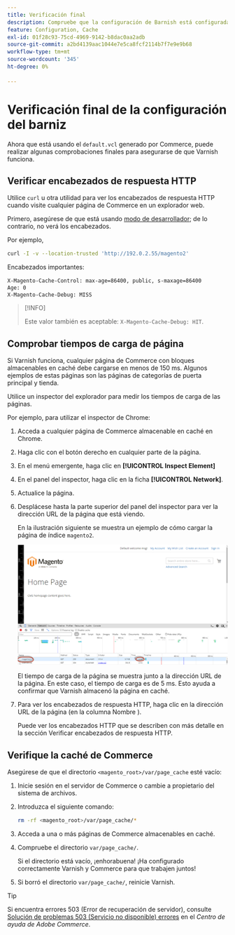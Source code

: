 ```yaml
---
title: Verificación final
description: Compruebe que la configuración de Barnish está configurada correctamente para funcionar con la aplicación de Adobe Commerce.
feature: Configuration, Cache
exl-id: 01f28c93-75cd-4969-9142-b8dac0aa2adb
source-git-commit: a2bd4139aac1044e7e5ca8fcf2114b7f7e9e9b68
workflow-type: tm+mt
source-wordcount: '345'
ht-degree: 0%

---
```


# Verificación final de la configuración del barniz

Ahora que está usando el `default.vcl` generado por Commerce, puede realizar algunas comprobaciones finales para asegurarse de que Varnish funciona.

## Verificar encabezados de respuesta HTTP

Utilice `curl` u otra utilidad para ver los encabezados de respuesta HTTP cuando visite cualquier página de Commerce en un explorador web.

Primero, asegúrese de que está usando [modo de desarrollador](../cli/set-mode.md#change-to-developer-mode); de lo contrario, no verá los encabezados.

Por ejemplo,

```bash
curl -I -v --location-trusted 'http://192.0.2.55/magento2'
```

Encabezados importantes:

```terminal
X-Magento-Cache-Control: max-age=86400, public, s-maxage=86400
Age: 0
X-Magento-Cache-Debug: MISS
```

>[!INFO]
>
>Este valor también es aceptable: `X-Magento-Cache-Debug: HIT`.

## Comprobar tiempos de carga de página

Si Varnish funciona, cualquier página de Commerce con bloques almacenables en caché debe cargarse en menos de 150 ms. Algunos ejemplos de estas páginas son las páginas de categorías de puerta principal y tienda.

Utilice un inspector del explorador para medir los tiempos de carga de las páginas.

Por ejemplo, para utilizar el inspector de Chrome:

1. Acceda a cualquier página de Commerce almacenable en caché en Chrome.
1. Haga clic con el botón derecho en cualquier parte de la página.
1. En el menú emergente, haga clic en **[!UICONTROL Inspect Element]**
1. En el panel del inspector, haga clic en la ficha **[!UICONTROL Network]**.
1. Actualice la página.
1. Desplácese hasta la parte superior del panel del inspector para ver la dirección URL de la página que está viendo.

   En la ilustración siguiente se muestra un ejemplo de cómo cargar la página de índice `magento2`.

   ![Haga clic en la página que está viendo](../../assets/configuration/varnish-inspector.png)

   El tiempo de carga de la página se muestra junto a la dirección URL de la página. En este caso, el tiempo de carga es de 5 ms. Esto ayuda a confirmar que Varnish almacenó la página en caché.

1. Para ver los encabezados de respuesta HTTP, haga clic en la dirección URL de la página (en la columna Nombre ).

   Puede ver los encabezados HTTP que se describen con más detalle en la sección Verificar encabezados de respuesta HTTP.

## Verifique la caché de Commerce

Asegúrese de que el directorio `<magento_root>/var/page_cache` esté vacío:

1. Inicie sesión en el servidor de Commerce o cambie a propietario del sistema de archivos.
1. Introduzca el siguiente comando:

   ```bash
   rm -rf <magento_root>/var/page_cache/*
   ```

1. Acceda a una o más páginas de Commerce almacenables en caché.
1. Compruebe el directorio `var/page_cache/`.

   Si el directorio está vacío, ¡enhorabuena! ¡Ha configurado correctamente Varnish y Commerce para que trabajen juntos!

1. Si borró el directorio `var/page_cache/`, reinicie Varnish.

>[!TIP]
>
>Si encuentra errores 503 (Error de recuperación de servidor), consulte [Solución de problemas 503 (Servicio no disponible) errores](https://experienceleague.adobe.com/docs/commerce-knowledge-base/kb/troubleshooting/miscellaneous/troubleshooting-503-errors.html) en el _Centro de ayuda de Adobe Commerce_.
